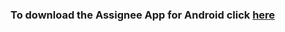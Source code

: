 <h3>To download the Assignee App for Android click <a href="https://exp-shell-app-assets.s3.us-west-1.amazonaws.com/android/%40harkishen/move_hack2-b2671b6a9e6aabac8c05773915e0e5b4-signed.apk">here</a></h3>
